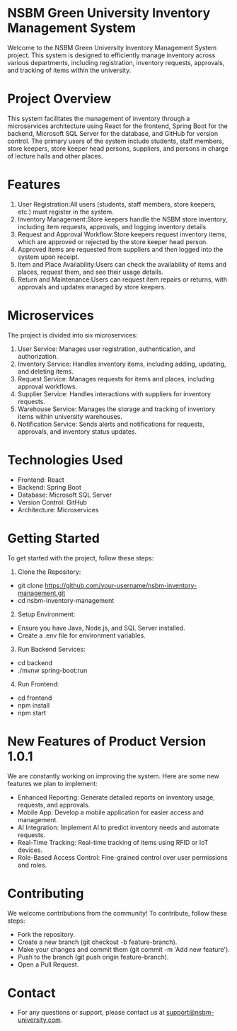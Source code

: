 # NSBM Green University Inventory Management System

Welcome to the NSBM Green University Inventory Management System project. This system is designed to efficiently manage inventory across various departments, including registration, inventory requests, approvals, and tracking of items within the university.

# Project Overview

This system facilitates the management of inventory through a microservices architecture using React for the frontend, Spring Boot for the backend, Microsoft SQL Server for the database, and GitHub for version control. The primary users of the system include students, staff members, store keepers, store keeper head persons, suppliers, and persons in charge of lecture halls and other places.

# Features

1. User Registration:All users (students, staff members, store keepers, etc.) must register in the system.
2. Inventory Management:Store keepers handle the NSBM store inventory, including item requests, approvals, and logging inventory details.
3. Request and Approval Workflow:Store keepers request inventory items, which are approved or rejected by the store keeper head person.
4. Approved items are requested from suppliers and then logged into the system upon receipt.
5. Item and Place Availability:Users can check the availability of items and places, request them, and see their usage details.
6. Return and Maintenance:Users can request item repairs or returns, with approvals and updates managed by store keepers.

# Microservices
The project is divided into six microservices:

1. User Service: Manages user registration, authentication, and authorization.
2. Inventory Service: Handles inventory items, including adding, updating, and deleting items.
3. Request Service: Manages requests for items and places, including approval workflows.
4. Supplier Service: Handles interactions with suppliers for inventory requests.
5. Warehouse Service: Manages the storage and tracking of inventory items within university warehouses.
6. Notification Service: Sends alerts and notifications for requests, approvals, and inventory status updates.

# Technologies Used

  - Frontend: React
  - Backend: Spring Boot
  - Database: Microsoft SQL Server
  - Version Control: GitHub
  - Architecture: Microservices

# Getting Started
To get started with the project, follow these steps:

01. Clone the Repository:
  - git clone https://github.com/your-username/nsbm-inventory-management.git
  - cd nsbm-inventory-management

02. Setup Environment:

  - Ensure you have Java, Node.js, and SQL Server installed.
  - Create a .env file for environment variables.

03. Run Backend Services:
  - cd backend
  - ./mvnw spring-boot:run

04. Run Frontend:

  - cd frontend
  - npm install
  - npm start

# New Features of Product Version 1.0.1
We are constantly working on improving the system. Here are some new features we plan to implement:

  - Enhanced Reporting: Generate detailed reports on inventory usage, requests, and approvals.
  - Mobile App: Develop a mobile application for easier access and management.
  - AI Integration: Implement AI to predict inventory needs and automate requests.
  - Real-Time Tracking: Real-time tracking of items using RFID or IoT devices.
  - Role-Based Access Control: Fine-grained control over user permissions and roles. 

# Contributing
We welcome contributions from the community! To contribute, follow these steps:

  - Fork the repository.
  - Create a new branch (git checkout -b feature-branch).
  - Make your changes and commit them (git commit -m 'Add new feature').
  - Push to the branch (git push origin feature-branch).
  - Open a Pull Request.

# Contact

  - For any questions or support, please contact us at support@nsbm-university.com.